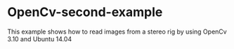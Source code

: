 # OpenCv-second-example

This example shows how to read images from a stereo rig by using OpenCv 3.10 and Ubuntu 14.04
